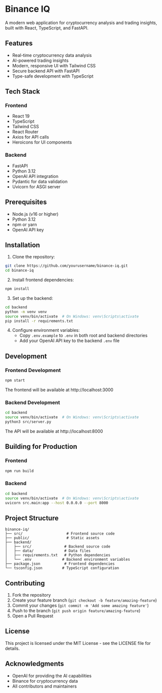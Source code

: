 # Binance IQ

A modern web application for cryptocurrency analysis and trading insights, built with React, TypeScript, and FastAPI.

## Features

- Real-time cryptocurrency data analysis
- AI-powered trading insights
- Modern, responsive UI with Tailwind CSS
- Secure backend API with FastAPI
- Type-safe development with TypeScript

## Tech Stack

### Frontend
- React 19
- TypeScript
- Tailwind CSS
- React Router
- Axios for API calls
- Heroicons for UI components

### Backend
- FastAPI
- Python 3.12
- OpenAI API integration
- Pydantic for data validation
- Uvicorn for ASGI server

## Prerequisites

- Node.js (v16 or higher)
- Python 3.12
- npm or yarn
- OpenAI API key

## Installation

1. Clone the repository:
```bash
git clone https://github.com/yourusername/binance-iq.git
cd binance-iq
```

2. Install frontend dependencies:
```bash
npm install
```

3. Set up the backend:
```bash
cd backend
python -m venv venv
source venv/bin/activate  # On Windows: venv\Scripts\activate
pip install -r requirements.txt
```

4. Configure environment variables:
   - Copy `.env.example` to `.env` in both root and backend directories
   - Add your OpenAI API key to the backend `.env` file

## Development

### Frontend Development
```bash
npm start
```
The frontend will be available at http://localhost:3000

### Backend Development
```bash
cd backend
source venv/bin/activate  # On Windows: venv\Scripts\activate
python3 src/server.py
```
The API will be available at http://localhost:8000

## Building for Production

### Frontend
```bash
npm run build
```

### Backend
```bash
cd backend
source venv/bin/activate  # On Windows: venv\Scripts\activate
uvicorn src.main:app --host 0.0.0.0 --port 8000
```

## Project Structure

```
binance-iq/
├── src/                    # Frontend source code
├── public/                 # Static assets
├── backend/
│   ├── src/               # Backend source code
│   ├── data/              # Data files
│   ├── requirements.txt   # Python dependencies
│   └── .env              # Backend environment variables
├── package.json           # Frontend dependencies
└── tsconfig.json         # TypeScript configuration
```

## Contributing

1. Fork the repository
2. Create your feature branch (`git checkout -b feature/amazing-feature`)
3. Commit your changes (`git commit -m 'Add some amazing feature'`)
4. Push to the branch (`git push origin feature/amazing-feature`)
5. Open a Pull Request

## License

This project is licensed under the MIT License - see the LICENSE file for details.

## Acknowledgments

- OpenAI for providing the AI capabilities
- Binance for cryptocurrency data
- All contributors and maintainers
